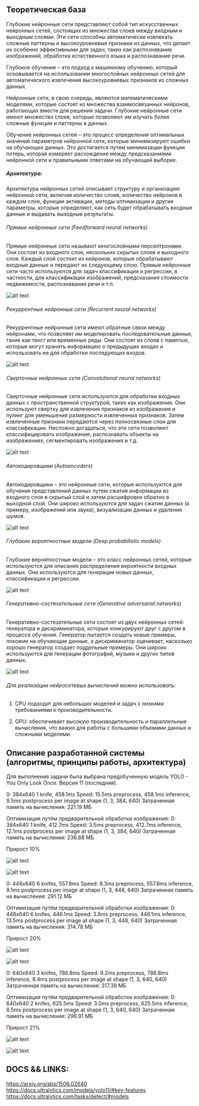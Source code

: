 ## Теоретическая база

Глубокие нейронные сети представляют собой тип искусственных нейронных сетей, состоящих из множества слоев между входным и выходным слоями. Эти сети способны автоматически извлекать сложные паттерны и высокоуровневые признаки из данных, что делает их особенно эффективными для задач, таких как распознавание изображений, обработка естественного языка и распознавание речи.

Глубокое обучение – это подход к машинному обучению, который основывается на использовании многослойных нейронных сетей для автоматического извлечения высокоуровневых признаков из сложных данных.

Нейронные сети, в свою очередь, являются математическими моделями, которые состоят из множества взаимосвязанных нейронов, работающих вместе для решения задачи. Глубокие нейронные сети имеют множество слоев, которые позволяют им изучать более сложные функции и паттерны в данных.

Обучение нейронных сетей – это процесс определения оптимальных значений параметров нейронной сети, которые минимизируют ошибки на обучающих данных. Это достигается путем минимизации функции потерь, которая измеряет расхождение между предсказаниями нейронной сети и правильными ответами на обучающей выборке.

##### Архитектура:
Архитектура нейронных сетей описывает структуру и организацию нейронной сети, включая количество слоев, количество нейронов в каждом слое, функции активации, методы оптимизации и другие параметры, которые определяют, как сеть будет обрабатывать входные данные и выдавать выходные результаты.

###### Прямые нейронные сети (Feedforward neural networks)
Прямые нейронные сети называют многослойными персептронами. Они состоят из входного слоя, нескольких скрытых слоев и выходного слоя. Каждый слой состоит из нейронов, которые обрабатывают входные данные и передают их следующему слою. Прямые нейронные сети часто используются для задач классификации и регрессии, в частности, для классификации изображений, предсказания стоимости недвижимости, распознавании речи и т.п.

![alt text](image.png)

###### Рекуррентные нейронные сети (Recurrent neural networks)
Рекуррентные нейронные сети имеют обратные связи между нейронами, что позволяет им моделировать последовательные данные, такие как текст или временные ряды. Они состоят из слоев с памятью, которые могут хранить информацию о предыдущих входах и использовать ее для обработки последующих входов.

![alt text](image-1.png)

###### Сверточные нейронные сети (Convolutional neural networks)
Сверточные нейронные сети используются для обработки входных данных с пространственной структурой, таких как изображения. Они используют свертку для извлечения признаков из изображения и пулинг для уменьшения размерности извлеченных признаков. Затем извлеченные признаки передаются через полносвязные слои для классификации. Несложно догадаться, что эти сети позволяют классифицировать изображения, распознавать объекты на изображениях, сегментировать изображения и т.д.

![alt text](image-2.png)


###### Автокодировщики (Autoencoders)
Автокодировщики – это нейронные сети, которые используются для обучения представлений данных путем сжатия информации из входного слоя в скрытый слой и затем расшифровки обратно в выходной слой. Они широко используются для задач сжатия данных (к примеру, изображений или звука), визуализации данных и удаления шумов.

![alt text](image-4.png)

###### Глубокие вероятностные модели (Deep probabilistic models)
Глубокие вероятностные модели – это класс нейронных сетей, которые используются для описания распределения вероятности входных данных. Они используются для генерации новых данных, классификации и регрессии.

![alt text](image-5.png)

###### Генеративно-состязательные сети (Generative adversarial networks)
Генеративно-состязательные сети состоят из двух нейронных сетей: генератора и дискриминатора, которые конкурируют друг с другом в процессе обучения. Генератор пытается создать новые примеры, похожие на обучающие данные, а дискриминатор оценивает, насколько хорошо генератор создает поддельные примеры. Они широко используются для генерации фотографий, музыки и других типов данных.

![alt text](image-6.png)

###### Для реализации нейросетевых вычислений можно использовать:

1. CPU подходит для небольших моделей и задач с низкими требованиями к производительности.

2. GPU: обеспечивает высокую производительность и параллельные вычисления, что важно для работы с большими объемами данных и сложными моделями.




## Описание разработанной системы (алгоритмы, принципы работы, архитектура) 
Для выполнения задачи была выбрана предобученную модель YOLO - You Only Look Once.
Версия 11 (последняя).

0: 384x640 1 knife, 458.1ms
Speed: 15.5ms preprocess, 458.1ms inference, 9.5ms postprocess per image at shape (1, 3, 384, 640)
Затраченная память на вычисления: 221.19 МБ

Оптимизация путём предварительной обработки изображения:
0: 384x640 1 knife, 412.7ms
Speed: 3.5ms preprocess, 412.7ms inference, 12.1ms postprocess per image at shape (1, 3, 384, 640)
Затраченная память на вычисления: 236.88 МБ

Прирост 10%

![alt text](src/input_image.jpg)

![alt text](<good_results/image copy 2.png>)


0: 448x640 6 knifes, 557.8ms
Speed: 8.3ms preprocess, 557.8ms inference, 9.1ms postprocess per image at shape (1, 3, 448, 640)
Затраченная память на вычисления: 291.12 МБ

Оптимизация путём предварительной обработки изображения:
0: 448x640 6 knifes, 446.1ms
Speed: 3.8ms preprocess, 446.1ms inference, 13.5ms postprocess per image at shape (1, 3, 448, 640)
Затраченная память на вычисления: 314.78 МБ

Прирост 20%

![alt text](src/input_image1.jpg)

![alt text](good_results/image.png)


0: 640x640 3 knifes, 786.8ms
Speed: 9.2ms preprocess, 786.8ms inference, 8.4ms postprocess per image at shape (1, 3, 640, 640)
Затраченная память на вычисления: 317.38 МБ

Оптимизация путём предварительной обработки изображения:
0: 640x640 2 knifes, 625.5ms
Speed: 3.0ms preprocess, 625.5ms inference, 8.5ms postprocess per image at shape (1, 3, 640, 640)
Затраченная память на вычисления: 296.91 МБ


Прирост 21%

![alt text](src/input_image2.jpg)

![alt text](<good_results/image copy.png>)















## DOCS && LINKS:

https://arxiv.org/abs/1506.02640
https://docs.ultralytics.com/models/yolo11/#key-features
https://docs.ultralytics.com/tasks/detect/#models